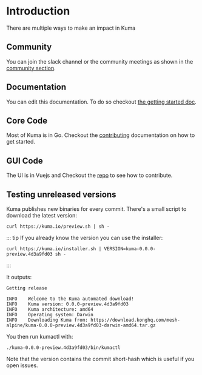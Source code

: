 ---
---
# Introduction

There are multiple ways to make an impact in Kuma

## Community

You can join the slack channel or the community meetings as shown in the [community section](/community).

## Documentation

You can edit this documentation. To do so checkout [the getting started doc](https://github.com/kumahq/kuma-website/blob/master/CONTRIBUTING).

## Core Code

Most of Kuma is in Go. Checkout the [contributing](https://github.com/kumahq/kuma/blob/master/CONTRIBUTING) documentation on how to get started.

## GUI Code

The UI is in Vuejs and Checkout the [repo](https://github.com/kumahq/kuma-gui/blob/master/DEVELOPER) to see how to contribute.

## Testing unreleased versions

Kuma publishes new binaries for every commit.
There's a small script to download the latest version:

```shell
curl https://kuma.io/preview.sh | sh -
```

::: tip
If you already know the version you can use the installer:
```shell
curl https://kuma.io/installer.sh | VERSION=kuma-0.0.0-preview.4d3a9fd03 sh -
```
:::

It outputs:

```shell
Getting release

INFO	Welcome to the Kuma automated download!
INFO	Kuma version: 0.0.0-preview.4d3a9fd03
INFO	Kuma architecture: amd64
INFO	Operating system: Darwin
INFO	Downloading Kuma from: https://download.konghq.com/mesh-alpine/kuma-0.0.0-preview.4d3a9fd03-darwin-amd64.tar.gz
```

You then run kumactl with:

```shell
./kuma-0.0.0-preview.4d3a9fd03/bin/kumactl
```

Note that the version contains the commit short-hash which is useful if you open issues.
